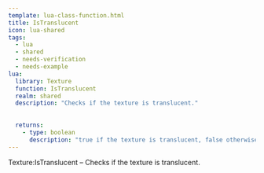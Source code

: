 ```yaml
---
template: lua-class-function.html
title: IsTranslucent
icon: lua-shared
tags:
  - lua
  - shared
  - needs-verification
  - needs-example
lua:
  library: Texture
  function: IsTranslucent
  realm: shared
  description: "Checks if the texture is translucent."
  
  
  returns:
    - type: boolean
      description: "true if the texture is translucent, false otherwise."
---
```


<div class="lua__search__keywords">
Texture:IsTranslucent &#x2013; Checks if the texture is translucent.
</div>
